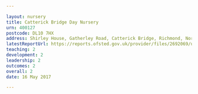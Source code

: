 ```yaml
---

layout: nursery
title: Catterick Bridge Day Nursery
urn: 400127
postcode: DL10 7HX
address: Shirley House, Gatherley Road, Catterick Bridge, Richmond, North Yorkshire, DL10 7HX
latestReportUrl: https://reports.ofsted.gov.uk/provider/files/2692069/urn/400127.pdf
teaching: 2
development: 2
leadership: 2
outcomes: 2
overall: 2
date: 16 May 2017

---
```

